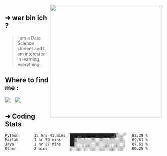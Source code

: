<img align='right' src="https://github-readme-stats.vercel.app/api?username=zzak00&show_icons=true&theme=dark&hide_border=true&hide_title=true" width="360" >
<div align='left'>

## ➜  wer bin ich ? 
>  I am a Data Science student and I am interested in learning everything.
</div>

## Where to find me :
<p align='center'>
<p align='left'>
  <a href="https://www.facebook.com/lion.abderrazak10/">
    <img src="https://img.shields.io/badge/facebook-%231877F2.svg?&style=for-the-badge&logo=facebook&logoColor=white" />
  </a>&nbsp;&nbsp;
  <a href="https://www.linkedin.com/in/abderrazzak-bajjou/">
    <img src="https://img.shields.io/badge/linkedin-%230077B5.svg?&style=for-the-badge&logo=linkedin&logoColor=white" />
  </a>&nbsp;&nbsp;
 
</p>

## ➜  Coding Stats
<!--START_SECTION:waka-->
```text
Python       15 hrs 41 mins  ████████████████████▓░░░░   82.29 % 
Matlab       1 hr 50 mins    ██▒░░░░░░░░░░░░░░░░░░░░░░   09.61 % 
Java         1 hr 27 mins    ██░░░░░░░░░░░░░░░░░░░░░░░   07.63 % 
Other        2 mins          ░░░░░░░░░░░░░░░░░░░░░░░░░   00.25 % 
```
<!--END_SECTION:waka-->

